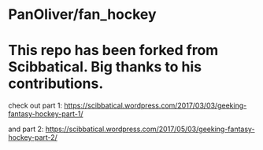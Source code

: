 # PanOliver/fan_hockey
# This repo has been forked from Scibbatical. Big thanks to his contributions.


check out part 1:
https://scibbatical.wordpress.com/2017/03/03/geeking-fantasy-hockey-part-1/

and part 2:
https://scibbatical.wordpress.com/2017/05/03/geeking-fantasy-hockey-part-2/


